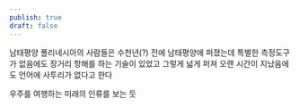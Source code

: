 ```yaml
---
publish: true
draft: false
---
```

남태평양 폴리네시아의 사람들은 수천년(?) 전에 남태평양에 퍼졌는데
특별한 측정도구가 없음에도 장거리 항해를 하는 기술이 있었고
그렇게 넓게 퍼져 오랜 시간이 지났음에도 언어에 사투리가 없다고 한다

우주를 여행하는 미래의 인류를 보는 듯